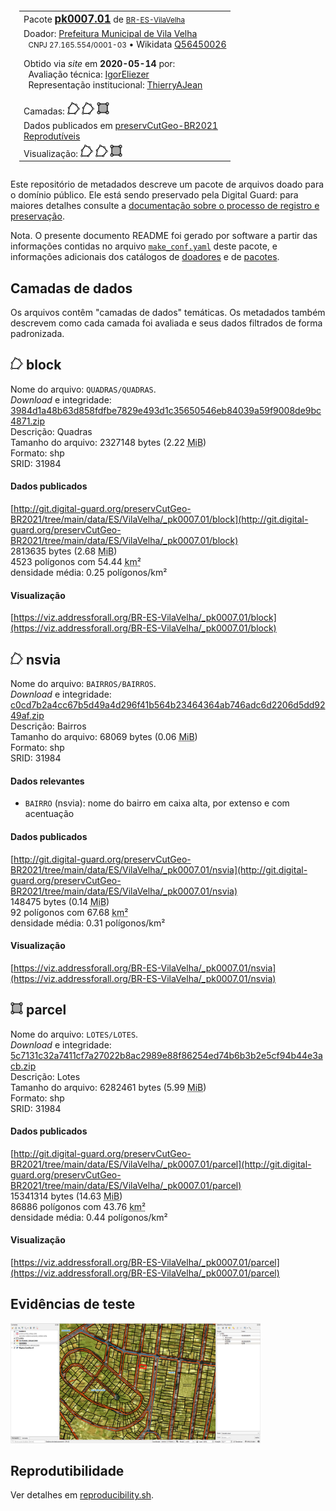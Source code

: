 <aside>
<table align="right" style="padding: 1em">
<tr><td>Pacote <a target="_git" title="link canônico para o git deste pacote" href="http://git.digital-guard.org/preserv-BR/blob/main/data/ES/VilaVelha/_pk0007.01"><big><b>pk0007.01</b></big></a> de <small><a target="_osmcodes" title="Jurisdição" href="https://osm.codes/BR-ES-VilaVelha">BR-ES-VilaVelha</a></small>
</td></tr>
<tr><td>
Doador: <a rel="external" target="_doador" href="https://www.vilavelha.es.gov.br/">Prefeitura Municipal de Vila Velha</a>
<br/>&nbsp; <small>CNPJ 27.165.554/0001-03</small> • Wikidata <a rel="external" target="_doador" title="link descritor Wikidata do doador" href="https://www.wikidata.org/wiki/Q56450026">Q56450026</a></small><br/>

Obtido via <i>site</i> em <b>2020-05-14</b> por:
<br/>&nbsp; Avaliação técnica: <a rel="external" target="_gitPerson" title="usuário Git" href="https://github.com/IgorEliezer">IgorEliezer</a>
<br/>&nbsp; Representação institucional: <a rel="external" target="_gitPerson" title="usuário Git" href="https://github.com/ThierryAJean">ThierryAJean</a><br/>
</td></tr>
<tr><td>Camadas: <a title="block" href="#-block"><img src="https://raw.githubusercontent.com/digital-guard/preserv/main/docs/assets/layerIcon-block.png" alt="block" width="20"/></a> <a title="nsvia" href="#-nsvia"><img src="https://raw.githubusercontent.com/digital-guard/preserv/main/docs/assets/layerIcon-nsvia.png" alt="nsvia" width="20"/></a> <a title="parcel" href="#-parcel"><img src="https://raw.githubusercontent.com/digital-guard/preserv/main/docs/assets/layerIcon-parcel.png" alt="parcel" width="20"/></a> </td></tr>
<tr><td>Dados publicados em <a href="http://git.digital-guard.org/preservCutGeo-BR2021/tree/main/data/ES/VilaVelha/_pk0007.01">preservCutGeo-BR2021</a><br/><a href="#reprodutibilidade">Reprodutíveis</a></td></tr>
<tr><td>Visualização: <a title="block" href="https://viz.addressforall.org/BR-ES-VilaVelha/_pk0007.01/block"><img src="https://raw.githubusercontent.com/digital-guard/preserv/main/docs/assets/layerIcon-block.png" alt="block" width="20"/></a> <a title="nsvia" href="https://viz.addressforall.org/BR-ES-VilaVelha/_pk0007.01/nsvia"><img src="https://raw.githubusercontent.com/digital-guard/preserv/main/docs/assets/layerIcon-nsvia.png" alt="nsvia" width="20"/></a> <a title="parcel" href="https://viz.addressforall.org/BR-ES-VilaVelha/_pk0007.01/parcel"><img src="https://raw.githubusercontent.com/digital-guard/preserv/main/docs/assets/layerIcon-parcel.png" alt="parcel" width="20"/></a> </td></tr>
</table>
</aside>

<section>

Este repositório de metadados descreve um pacote de arquivos doado para o domínio público. Ele está sendo preservado pela Digital Guard: para maiores detalhes consulte a [documentação sobre o processo de registro e preservação](https://wiki.addressforall.org/doc/Documentação_Digital-guard).

Nota. O presente documento README foi gerado por software a partir das informações contidas no arquivo [`make_conf.yaml`](make_conf.yaml) deste pacote, e informações adicionais dos catálogos de [doadores](https://git.digital-guard.org/preserv-BR/blob/main/data/donor.csv) e de [pacotes](https://git.digital-guard.org/preserv-BR/blob/main/data/donatedPack.csv).

# Camadas de dados

Os arquivos contêm "camadas de dados" temáticas. Os metadados também descrevem como cada camada foi avaliada e seus dados filtrados de forma padronizada.

## <img src="https://raw.githubusercontent.com/digital-guard/preserv/main/docs/assets/layerIcon-block.png" alt="block" width="20"/> block

Nome do arquivo: `QUADRAS/QUADRAS`.<br/>*Download* e integridade: [3984d1a48b63d858fdfbe7829e493d1c35650546eb84039a59f9008de9bc4871.zip](http://dl.digital-guard.org/3984d1a48b63d858fdfbe7829e493d1c35650546eb84039a59f9008de9bc4871.zip)<br/>Descrição: Quadras<br/>Tamanho do arquivo: 2327148 bytes (2.22 <abbr title="mebibyte">MiB</abbr>)<br/>Formato: shp<br/>SRID: 31984

#### Dados publicados
[http://git.digital-guard.org/preservCutGeo-BR2021/tree/main/data/ES/VilaVelha/_pk0007.01/block](http://git.digital-guard.org/preservCutGeo-BR2021/tree/main/data/ES/VilaVelha/_pk0007.01/block)<br/>2813635 bytes (2.68 <abbr title="mebibyte">MiB</abbr>)<br/>4523 polígonos com 54.44 <abbr title="quilômetros quadrados">km²</abbr><br/>densidade média: 0.25 polígonos/km²

#### Visualização
[https://viz.addressforall.org/BR-ES-VilaVelha/_pk0007.01/block](https://viz.addressforall.org/BR-ES-VilaVelha/_pk0007.01/block)
## <img src="https://raw.githubusercontent.com/digital-guard/preserv/main/docs/assets/layerIcon-nsvia.png" alt="nsvia" width="20"/> nsvia

Nome do arquivo: `BAIRROS/BAIRROS`.<br/>*Download* e integridade: [c0cd7b2a4cc67b5d49a4d296f41b564b23464364ab746adc6d2206d5dd9249af.zip](http://dl.digital-guard.org/c0cd7b2a4cc67b5d49a4d296f41b564b23464364ab746adc6d2206d5dd9249af.zip)<br/>Descrição: Bairros<br/>Tamanho do arquivo: 68069 bytes (0.06 <abbr title="mebibyte">MiB</abbr>)<br/>Formato: shp<br/>SRID: 31984

#### Dados relevantes
* `BAIRRO` (nsvia): nome do bairro em caixa alta, por extenso e com acentuação

#### Dados publicados
[http://git.digital-guard.org/preservCutGeo-BR2021/tree/main/data/ES/VilaVelha/_pk0007.01/nsvia](http://git.digital-guard.org/preservCutGeo-BR2021/tree/main/data/ES/VilaVelha/_pk0007.01/nsvia)<br/>148475 bytes (0.14 <abbr title="mebibyte">MiB</abbr>)<br/>92 polígonos com 67.68 <abbr title="quilômetros quadrados">km²</abbr><br/>densidade média: 0.31 polígonos/km²

#### Visualização
[https://viz.addressforall.org/BR-ES-VilaVelha/_pk0007.01/nsvia](https://viz.addressforall.org/BR-ES-VilaVelha/_pk0007.01/nsvia)
## <img src="https://raw.githubusercontent.com/digital-guard/preserv/main/docs/assets/layerIcon-parcel.png" alt="parcel" width="20"/> parcel

Nome do arquivo: `LOTES/LOTES`.<br/>*Download* e integridade: [5c7131c32a7411cf7a27022b8ac2989e88f86254ed74b6b3b2e5cf94b44e3acb.zip](http://dl.digital-guard.org/5c7131c32a7411cf7a27022b8ac2989e88f86254ed74b6b3b2e5cf94b44e3acb.zip)<br/>Descrição: Lotes<br/>Tamanho do arquivo: 6282461 bytes (5.99 <abbr title="mebibyte">MiB</abbr>)<br/>Formato: shp<br/>SRID: 31984

#### Dados publicados
[http://git.digital-guard.org/preservCutGeo-BR2021/tree/main/data/ES/VilaVelha/_pk0007.01/parcel](http://git.digital-guard.org/preservCutGeo-BR2021/tree/main/data/ES/VilaVelha/_pk0007.01/parcel)<br/>15341314 bytes (14.63 <abbr title="mebibyte">MiB</abbr>)<br/>86886 polígonos com 43.76 <abbr title="quilômetros quadrados">km²</abbr><br/>densidade média: 0.44 polígonos/km²

#### Visualização
[https://viz.addressforall.org/BR-ES-VilaVelha/_pk0007.01/parcel](https://viz.addressforall.org/BR-ES-VilaVelha/_pk0007.01/parcel)

# Evidências de teste
<img src="qgis.png" width="400"/>

</section>
<section>

# Reprodutibilidade

Ver detalhes em [reproducibility.sh](reproducibility.sh).

</section>

